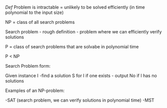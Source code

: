 _Def_ Problem is intractable = unlikely to be solved efficiently 
 (in time polynomial to the input size)
 
 NP = class of all search problems
 
 Search problem - rough definition - problem where we can efficiently verify solutions
 
 P = class of search problems that are solvabe in polynomial time
 
 P < NP
 
 Search Problem form:
 
 Given instance I
        -find a solution S for I if one exists
        - output No if I has no solutions
        
Examples of an NP-problem: 

-SAT (search problem, we can verify solutions in polynomial time)
-MST

        
 
  
 
 